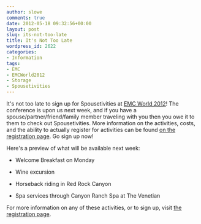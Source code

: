 ```yaml
---
author: slowe
comments: true
date: 2012-05-18 09:32:56+00:00
layout: post
slug: its-not-too-late
title: It's Not Too Late
wordpress_id: 2622
categories:
- Information
tags:
- EMC
- EMCWorld2012
- Storage
- Spousetivities
---
```


It's not too late to sign up for Spousetivities at [EMC World 2012](http://www.emcworld.com/)! The conference is upon us next week, and if you have a spouse/partner/friend/family member traveling with you then you owe it to them to check out Spousetivities. More information on the activities, costs, and the ability to actually register for activities can be found [on the registration page](http://spousetivities-emc2012.eventbrite.com/). Go sign up now!

Here's a preview of what will be available next week:

* Welcome Breakfast on Monday

* Wine excursion

* Horseback riding in Red Rock Canyon

* Spa services through Canyon Ranch Spa at The Venetian

For more information on any of these activities, or to sign up, visit [the registration page](http://spousetivities-emc2012.eventbrite.com/).
